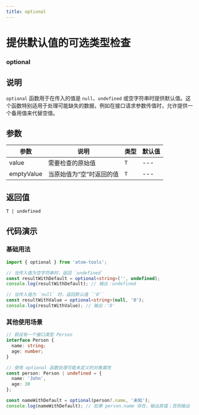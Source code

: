 ```yaml
---
title: optional
---
```


# 提供默认值的可选类型检查

### optional

## 说明
`optional` 函数用于在传入的值是 `null`、`undefined` 或空字符串时提供默认值。这个函数特别适用于处理可能缺失的数据，例如在接口请求参数传值时，允许提供一个备用值来代替空值。

## 参数

| 参数       | 说明                     | 类型 | 默认值 |
| ---------- | ------------------------ | ---- | ------ |
| value      | 需要检查的原始值         | `T`  | ---    |
| emptyValue | 当原始值为“空”时返回的值 | `T`  | ---    |

## 返回值

`T | undefined`

## 代码演示

### 基础用法

```ts
import { optional } from 'atom-tools'; 

// 当传入值为空字符串时，返回 `undefined`
const resultWithDefault = optional<string>('', undefined);
console.log(resultWithDefault); // 输出：undefined

// 当传入值为 `null` 时，返回默认值 `'0'`
const resultWithValue = optional<string>(null, '0');
console.log(resultWithValue); // 输出：'0'
```

### 其他使用场景
```ts
// 假设有一个接口类型 Person
interface Person {
  name: string;
  age: number;
}

// 使用 optional 函数处理可能未定义的对象属性
const person: Person | undefined = {
  name: 'John',
  age: 30
};

const nameWithDefault = optional(person?.name, '未知');
console.log(nameWithDefault); // 如果 person.name 存在，输出其值；否则输出 '未知'
```